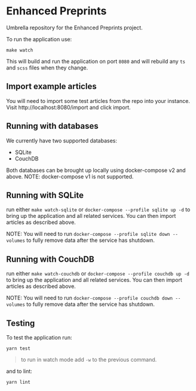 # Enhanced Preprints

Umbrella repository for the Enhanced Preprints project.

To run the application use:
```shell
make watch
```

This will build and run the application on port `8080` and will rebuild any `ts` and `scss` files when they change.

## Import example articles

You will need to import some test articles from the repo into your instance. Visit http://localhost:8080/import and click import.

## Running with databases

We currently have two supported databases:
- SQLite
- CouchDB

Both databases can be brought up locally using docker-compose v2 and above. NOTE: docker-compose v1 is not supported.

## Running with SQLite

run either `make watch-sqlite` or `docker-compose --profile sqlite up -d` to bring up the application and all related services.
You can then import articles as described above.

NOTE: You will need to run `docker-compose --profile sqlite down --volumes` to fully remove data after the service has shutdown.

## Running with CouchDB

run either `make watch-couchdb` or `docker-compose --profile couchdb up -d` to bring up the application and all related services.
You can then import articles as described above.

NOTE: You will need to run `docker-compose --profile couchdb down --volumes` to fully remove data after the service has shutdown.

## Testing
To test the application run:
```shell
yarn test
```

> to run in watch mode add `-w` to the previous command.

and to lint:
```shell
yarn lint
```
